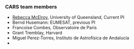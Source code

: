 ### CARS team members

- [Rebecca McElroy](https://rebeccamcelroy.github.io), University of Queensland,  Current PI 
- Bernd Husemann: EUMESAT, previous PI 
- Francoise Combes, Observatoire de Paris
- Grant Tremblay, Harvard
- Miguel Perez-Torres, Instituto de Astrofísica de Andalucía
- 


